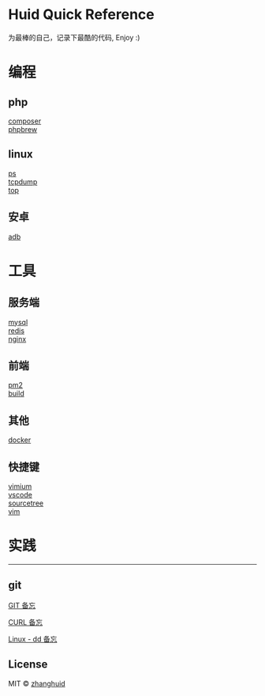 Huid Quick Reference
===
<p>
为最棒的自己，记录下最酷的代码, Enjoy :)
</p>

# 编程

## php
[composer](./docs/lang/php/composer.md)<!--rehype:style=background: rgb(100 107 192);-->  
[phpbrew](./docs/lang/php/phpbrew.md)<!--rehype:style=background: rgb(100 207 192);-->  
<!--rehype:class=home-card-->

## linux
[ps](./docs/lang/linux/ps.md)<!--rehype:style=background: rgb(10 100 192);-->  
[tcpdump](./docs/lang/linux/tcpdump.md)<!--rehype:style=background: rgb(10 200 192);-->  
[top](./docs/lang/linux/top.md)<!--rehype:style=background: rgb(10 100 192);-->  
<!--rehype:class=home-card-->

## 安卓
[adb](./docs/lang/android/adb.md)<!--rehype:style=background: rgb(10 100 192);-->  
<!--rehype:class=home-card-->


# 工具

## 服务端
[mysql](./docs/software/backend/mysql.md)<!--rehype:style=background: rgb(200 0 0);-->  
[redis](./docs/software/backend/redis.md)<!--rehype:style=background: rgb(200 138 13);-->  
[nginx](./docs/software/backend/nginx.md)<!--rehype:style=background: rgb(200 138 13);-->  
<!--rehype:class=home-card-->

## 前端
[pm2](./docs/software/frontend/pm2.md)<!--rehype:style=background: rgb(300 250 192);-->  
[build](./docs/software/frontend/build.md)<!--rehype:style=background: rgb(300 250 192);-->  
<!--rehype:class=home-card-->

## 其他
[docker](./docs/software/docker.md)<!--rehype:style=background: rgb(200 117 19);-->  
<!--rehype:class=home-card-->


## 快捷键

[vimium](./docs/shortcut/vimium.md)<!--rehype:style=background: rgb(500 168 255);-->  
[vscode](./docs/shortcut/vscode.md)<!--rehype:style=background: rgb(500 168 255);-->  
[sourcetree](./docs/shortcut/sourcetree.md)<!--rehype:style=background: rgb(500 168 255);-->  
[vim](./docs/shortcut/vim.md)<!--rehype:style=background: rgb(500 168 255);-->  
<!--rehype:class=home-card-->


# 实践
---
## git
[GIT 备忘](./docs/practice/git.md)
<!--rehype:style=padding: 15px 10px;border: 1px solid--> 
[CURL 备忘](./docs/practice/curl.md)
<!--rehype:style=padding: 15px 10px;border: 1px solid;border-top: none;--> 
[Linux - dd 备忘](./docs/practice/linux-dd.md)
<!--rehype:style=padding: 15px 10px;border: 1px solid;border-top: none;--> 


<!--rehype:ignore:start-->
## License

MIT © [zhanghuid](https://github.com/zhanghuid)
<!--rehype:ignore:end-->
